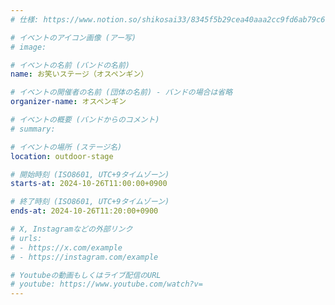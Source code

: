 ```yaml
---
# 仕様: https://www.notion.so/shikosai33/8345f5b29cea40aaa2cc9fd6ab79c6a6?pvs=4#9ae1134163bc41fca64fb5161acf4e19

# イベントのアイコン画像 (アー写)
# image: 

# イベントの名前 (バンドの名前)
name: お笑いステージ（オスペンギン）

# イベントの開催者の名前 (団体の名前) - バンドの場合は省略
organizer-name: オスペンギン

# イベントの概要 (バンドからのコメント)
# summary: 

# イベントの場所 (ステージ名)
location: outdoor-stage

# 開始時刻 (ISO8601, UTC+9タイムゾーン)
starts-at: 2024-10-26T11:00:00+0900

# 終了時刻 (ISO8601, UTC+9タイムゾーン)
ends-at: 2024-10-26T11:20:00+0900

# X, Instagramなどの外部リンク
# urls:
# - https://x.com/example
# - https://instagram.com/example

# Youtubeの動画もしくはライブ配信のURL
# youtube: https://www.youtube.com/watch?v=
---
```

